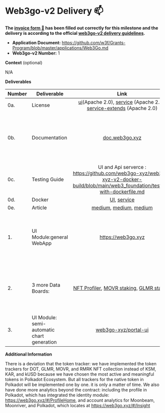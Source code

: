 # Web3go-v2 Delivery :mailbox:


**The [invoice form :pencil:](https://docs.google.com/forms/d/e/1FAIpQLSfmNYaoCgrxyhzgoKQ0ynQvnNRoTmgApz9NrMp-hd8mhIiO0A/viewform) has been filled out correctly for this milestone and the delivery is according to the official [web3go-v2 delivery guidelines](https://github.com/w3f/Grants-Program/blob/master/docs/milestone-deliverables-guidelines.md).**  

* **Application Document:** https://github.com/w3f/Grants-Program/blob/master/applications/Web3Go.md
* **Web3go-v2 Number:**  1

**Context** (optional)

N/A


**Deliverables**

| Number | Deliverable | Link | Notes |
| ------ | ----------- | :------: |----------------- |
| 0a. | License  | [ui](https://github.com/web3go-xyz/portal-ui/blob/756f98c7b7f4e905c71aecc3cde4203f87788286/LICENSE)(Apache 2.0), [service](https://github.com/web3go-xyz/portal-service/blob/9c36e31f1dff908a4cec1ad73746b5df6fabc624/LICENSE) (Apache 2.0),  [service-extends](https://github.com/web3go-xyz/portal-service/blob/9c36e31f1dff908a4cec1ad73746b5df6fabc624/LICENSE) (Apache 2.0) | — |
| 0b. | Documentation | [doc.web3go.xyz](https://doc.web3go.xyz) | We will provide both **inline documentation** of the code and a basic **tutorial** that explains how a user can use the existing data board, and use the UI to create/publish their own customized data board|
| 0c. | Testing Guide | UI and Api serverce : https://github.com/web3go-xyz/web3go-xyz-v2-docker-build/blob/main/web3_foundation/testing-with-dockerfile.md| Guides to reproduce the services locally |
| 0d. | Docker  | [UI]( https://hub.docker.com/r/web3go/release ), [service]( https://hub.docker.com/r/web3go/portal-service ) | Images on docker hub |— |
| 0e. | Article | [medium](https://web3go.medium.com/introducing-web3go-fcf5f1880a72), [medium](https://web3go.medium.com/rmrk-nft-garden-dashboard-introduction-2e773238db01), [medium](https://web3go.medium.com/moonbeam-moonriver-staking-dashboards-tracking-and-simulation-14fcc6f7024e) | — |
| 1. | UI Module:general WebApp | https://web3go.xyz | Production: https://web3go.xyz ; To reproduce locally, following the testing guide for UI: https://github.com/web3go-xyz/portal-ui/blob/main/testing-with-dockerfile.md |
| 2. | 3 more Data Boards: | [NFT Profiler](https://web3go.xyz/#/NFTProfiler), [MOVR staking](https://web3go.xyz/#/Moonriver), [GLMR staking](https://web3go.xyz/#/Moonbeam) | Production: https://web3go.xyz ; To reproduce locally, following the testing guide for UI: https://github.com/web3go-xyz/portal-ui/blob/main/testing-with-dockerfile.md |
| 3. | UI Module: semi-automatic chart generation | [web3go-xyz/portal-ui](https://github.com/web3go-xyz/portal-ui/blob/7d10c762c052d5dee87a8466f6093befc58a9adf/src/components/customQuery/CustomQuery.vue) |

**Additional Information**

There is a deviation that the token tracker: we have implemented the token trackers for DOT, GLMR, MOVR, and RMRK NFT collection instead of KSM, KAR, and kUSD because we have chosen the most active and meaningful tokens in Polkadot Ecosystem. But all trackers for the native token in Polkadot will be implemented one by one.  it is only a matter of time.  We also have done more analytics beyond the contract: including the profile in Polkadot, which has integrated the identity module: https://web3go.xyz/#/ProfileHome,  and account analytics for Moonbeam, Moonriver, and Polkadot, which locates at https://web3go.xyz/#/Insight
